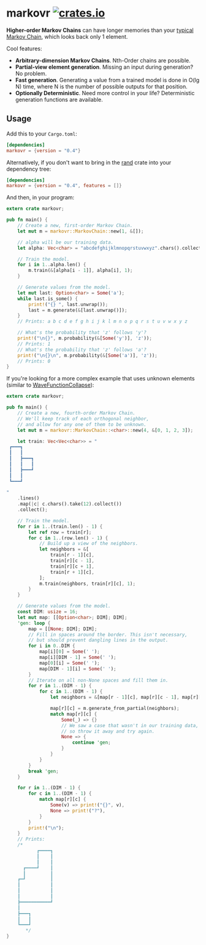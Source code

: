 # markovr [![crates.io](https://img.shields.io/crates/v/markovr.svg)](https://crates.io/crates/markovr)

**Higher-order Markov Chains** can have longer memories than your [typical Markov Chain](https://en.wikipedia.org/wiki/Markov_chain), which looks back only 1 element.

Cool features:

* **Arbitrary-dimension Markov Chains**. Nth-Order chains are possible.
* **Partial-view element generation**. Missing an input during generation? No problem.
* **Fast generation**. Generating a value from a trained model is done in O(lg N) time, where N is the number of possible outputs for that position.
* **Optionally Deterministic**. Need more control in your life? Deterministic generation functions are available.

## Usage

Add this to your `Cargo.toml`:

```toml
[dependencies]
markovr = {version = "0.4"}
```

Alternatively, if you don't want to bring in the [rand](https://crates.io/crates/rand) crate into your dependency tree:

```toml
[dependencies]
markovr = {version = "0.4", features = []}
```

And then, in your program:

```rust
extern crate markovr;

pub fn main() {
    // Create a new, first-order Markov Chain.
    let mut m = markovr::MarkovChain::new(1, &[]);

    // alpha will be our training data.
    let alpha: Vec<char> = "abcdefghijklmnopqrstuvwxyz".chars().collect();

    // Train the model.
    for i in 1..alpha.len() {
        m.train(&[alpha[i - 1]], alpha[i], 1);
    }

    // Generate values from the model.
    let mut last: Option<char> = Some('a');
    while last.is_some() {
        print!("{} ", last.unwrap());
        last = m.generate(&[last.unwrap()]);
    }
    // Prints: a b c d e f g h i j k l m n o p q r s t u v w x y z

    // What's the probability that 'z' follows 'y'?
    print!("\n{}", m.probability(&[Some('y')], 'z'));
    // Prints: 1
    // What's the probability that 'z' follows 'a'?
    print!("\n{}\n", m.probability(&[Some('a')], 'z'));
    // Prints: 0
}
```

If you're looking for a more complex example that uses unknown elements (similar to [WaveFunctionCollapse](https://github.com/mxgmn/WaveFunctionCollapse)):

```rust
extern crate markovr;

pub fn main() {
    // Create a new, fourth-order Markov Chain.
    // We'll keep track of each orthogonal neighbor,
    // and allow for any one of them to be unknown.
    let mut m = markovr::MarkovChain::<char>::new(4, &[0, 1, 2, 3]);

    let train: Vec<Vec<char>> = "           
 ┏━━━┓     
 ┃   ┃     
 ┃   ┣━━━┓ 
 ┃   ┃   ┃ 
 ┃   ┣━━━┛ 
 ┃   ┃     
 ┗━━━┛     
           
"
    .lines()
    .map(|c| c.chars().take(12).collect())
    .collect();

    // Train the model.
    for r in 1..(train.len() - 1) {
        let ref row = train[r];
        for c in 1..(row.len() - 1) {
            // Build up a view of the neighbors.
            let neighbors = &[
                train[r - 1][c],
                train[r][c - 1],
                train[r][c + 1],
                train[r + 1][c],
            ];
            m.train(neighbors, train[r][c], 1);
        }
    }

    // Generate values from the model.
    const DIM: usize = 16;
    let mut map: [[Option<char>; DIM]; DIM];
    'gen: loop {
        map = [[None; DIM]; DIM];
        // Fill in spaces around the border. This isn't necessary,
        // but should prevent dangling lines in the output.
        for i in 0..DIM {
            map[i][0] = Some(' ');
            map[i][DIM - 1] = Some(' ');
            map[0][i] = Some(' ');
            map[DIM - 1][i] = Some(' ');
        }
        // Iterate on all non-None spaces and fill them in.
        for r in 1..(DIM - 1) {
            for c in 1..(DIM - 1) {
                let neighbors = &[map[r - 1][c], map[r][c - 1], map[r][c + 1], map[r + 1][c]];

                map[r][c] = m.generate_from_partial(neighbors);
                match map[r][c] {
                    Some(_) => {}
                    // We saw a case that wasn't in our training data,
                    // so throw it away and try again.
                    None => {
                        continue 'gen;
                    }
                }
            }
        }
        break 'gen;
    }

    for r in 1..(DIM - 1) {
        for c in 1..(DIM - 1) {
            match map[r][c] {
                Some(v) => print!("{}", v),
                None => print!("?"),
            }
        }
        print!("\n");
    }
    // Prints:
    /*
           ┏━━━━┓
           ┃    ┃
           ┃    ┃
      ┏━━━━┛    ┃
      ┃         ┃
    ┏━┛         ┃
    ┃           ┃
    ┃           ┃
    ┃           ┃
    ┣━━━━━━━━━━━┛
    ┃
    ┣━━━┓
    ┃   ┃
    ┗━━━┛
       */
}
```
